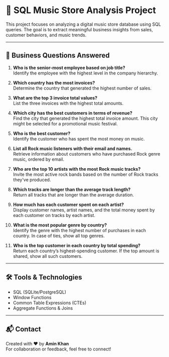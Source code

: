 # 🎵 SQL Music Store Analysis Project

This project focuses on analyzing a digital music store database using SQL queries. The goal is to extract meaningful business insights from sales, customer behaviors, and music trends.

---

## 🧠 Business Questions Answered

1. **Who is the senior-most employee based on job title?**  
   Identify the employee with the highest level in the company hierarchy.

2. **Which country has the most invoices?**  
   Determine the country that generated the highest number of sales.

3. **What are the top 3 invoice total values?**  
   List the three invoices with the highest total amounts.

4. **Which city has the best customers in terms of revenue?**  
   Find the city that generated the highest total invoice amount. This city might be selected for a promotional music festival.

5. **Who is the best customer?**  
   Identify the customer who has spent the most money on music.

6. **List all Rock music listeners with their email and names.**  
   Retrieve information about customers who have purchased Rock genre music, ordered by email.

7. **Who are the top 10 artists with the most Rock music tracks?**  
   Invite the most active rock bands based on the number of Rock tracks they've produced.

8. **Which tracks are longer than the average track length?**  
   Return all tracks that are longer than the average duration.

9. **How much has each customer spent on each artist?**  
   Display customer names, artist names, and the total money spent by each customer on tracks by each artist.

10. **What is the most popular genre by country?**  
   Identify the genre with the highest number of purchases in each country. In case of ties, show all top genres.

11. **Who is the top customer in each country by total spending?**  
   Return each country’s highest-spending customer. If the top amount is shared, show all such customers.

---

## 🛠 Tools & Technologies

- SQL (SQLite/PostgreSQL)
- Window Functions
- Common Table Expressions (CTEs)
- Aggregate Functions & Joins

---

## 📬 Contact

Created with ❤️ by **Amin Khan**  
For collaboration or feedback, feel free to connect!

